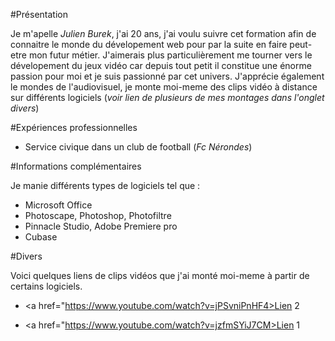 #Présentation 


Je m'apelle _Julien Burek_, j'ai 20 ans, j'ai voulu suivre cet formation afin de connaitre le monde du dévelopement web pour par la suite en faire peut-etre mon futur métier.
J'aimerais plus particulièrement me tourner vers le dévelopement du jeux vidéo car depuis tout petit il constitue une énorme passion pour moi et je suis passionné par cet univers.
J'apprécie également le mondes de l'audiovisuel, je monte moi-meme des clips vidéo à distance sur différents logiciels (_voir lien de plusieurs de mes montages dans l'onglet divers_)

#Expériences professionnelles

* Service civique dans un club de football (*Fc Nérondes*)

#Informations complémentaires 

Je manie différents types de logiciels tel que :

* Microsoft Office  
* Photoscape, Photoshop, Photofiltre
* Pinnacle Studio, Adobe Premiere pro
* Cubase


#Divers

Voici quelques liens de clips vidéos que j'ai monté moi-meme à partir de certains logiciels.

* <a href="https://www.youtube.com/watch?v=jPSvniPnHF4>Lien 2</a>

* <a href="https://www.youtube.com/watch?v=jzfmSYiJ7CM>Lien 1</a>
